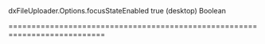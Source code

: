 <!--id-->dxFileUploader.Options.focusStateEnabled<!--/id-->
<!--merge--><!--/merge-->
<!--default-->true (desktop)<!--/default-->
<!--type-->Boolean<!--/type-->
===========================================================================
